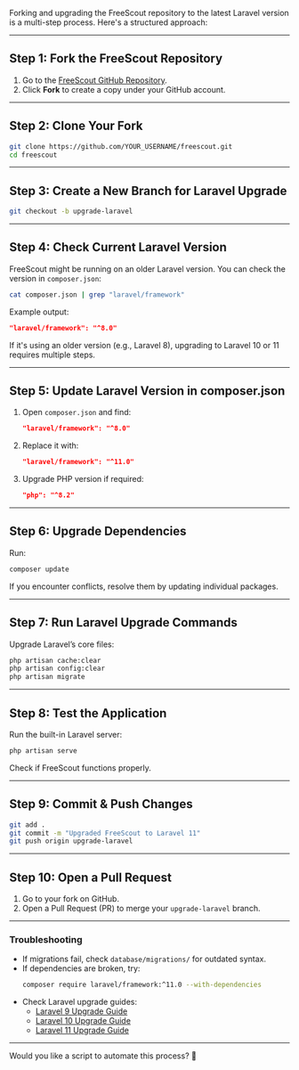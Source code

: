 Forking and upgrading the FreeScout repository to the latest Laravel version is a multi-step process. Here's a structured approach:

---

## **Step 1: Fork the FreeScout Repository**
1. Go to the [FreeScout GitHub Repository](https://github.com/freescout-helpdesk/freescout).
2. Click **Fork** to create a copy under your GitHub account.

---

## **Step 2: Clone Your Fork**
```bash
git clone https://github.com/YOUR_USERNAME/freescout.git
cd freescout
```

---

## **Step 3: Create a New Branch for Laravel Upgrade**
```bash
git checkout -b upgrade-laravel
```

---

## **Step 4: Check Current Laravel Version**
FreeScout might be running on an older Laravel version. You can check the version in `composer.json`:
```bash
cat composer.json | grep "laravel/framework"
```
Example output:
```json
"laravel/framework": "^8.0"
```
If it's using an older version (e.g., Laravel 8), upgrading to Laravel 10 or 11 requires multiple steps.

---

## **Step 5: Update Laravel Version in composer.json**
1. Open `composer.json` and find:
   ```json
   "laravel/framework": "^8.0"
   ```
2. Replace it with:
   ```json
   "laravel/framework": "^11.0"
   ```
3. Upgrade PHP version if required:
   ```json
   "php": "^8.2"
   ```

---

## **Step 6: Upgrade Dependencies**
Run:
```bash
composer update
```
If you encounter conflicts, resolve them by updating individual packages.

---

## **Step 7: Run Laravel Upgrade Commands**
Upgrade Laravel’s core files:
```bash
php artisan cache:clear
php artisan config:clear
php artisan migrate
```

---

## **Step 8: Test the Application**
Run the built-in Laravel server:
```bash
php artisan serve
```
Check if FreeScout functions properly.

---

## **Step 9: Commit & Push Changes**
```bash
git add .
git commit -m "Upgraded FreeScout to Laravel 11"
git push origin upgrade-laravel
```

---

## **Step 10: Open a Pull Request**
1. Go to your fork on GitHub.
2. Open a Pull Request (PR) to merge your `upgrade-laravel` branch.

---

### **Troubleshooting**
- If migrations fail, check `database/migrations/` for outdated syntax.
- If dependencies are broken, try:
  ```bash
  composer require laravel/framework:^11.0 --with-dependencies
  ```
- Check Laravel upgrade guides:
  - [Laravel 9 Upgrade Guide](https://laravel.com/docs/9.x/upgrade)
  - [Laravel 10 Upgrade Guide](https://laravel.com/docs/10.x/upgrade)
  - [Laravel 11 Upgrade Guide](https://laravel.com/docs/11.x/upgrade)

---

Would you like a script to automate this process? 🚀
